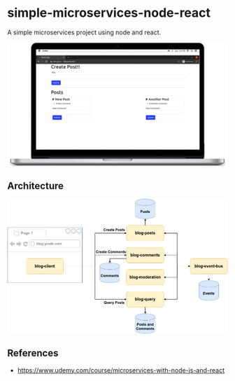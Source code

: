 # simple-microservices-node-react
A simple microservices project using node and react.

![Banner](images/banner.png)

## Architecture

![Blog architecture](images/blog-architecture.png)

## References
- https://www.udemy.com/course/microservices-with-node-js-and-react